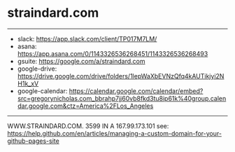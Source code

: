 # straindard.com

-----

* slack:  https://app.slack.com/client/TP017M7LM/
* asana:  https://app.asana.com/0/1143326536268451/1143326536268493
* gsuite:  https://google.com/a/straindard.com
* google-drive:  https://drive.google.com/drive/folders/1lepWaXbEVNzQfq4kAUTikjyi2NH1k_xV
* google-calendar:  https://calendar.google.com/calendar/embed?src=gregorynicholas.com_bbrahp7jj60vb8fkd3tu8ip61k%40group.calendar.google.com&ctz=America%2FLos_Angeles

-----


WWW.STRAINDARD.COM.	3599	IN	A	167.99.173.101
see: https://help.github.com/en/articles/managing-a-custom-domain-for-your-github-pages-site
